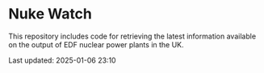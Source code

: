 # Nuke Watch

This repository includes code for retrieving the latest information available on the output of EDF nuclear power plants in the UK.

Last updated: 2025-01-06 23:10